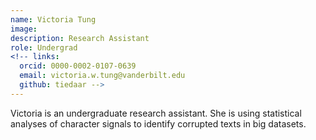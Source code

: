 ```yaml
---
name: Victoria Tung
image: 
description: Research Assistant
role: Undergrad
<!-- links:
  orcid: 0000-0002-0107-0639
  email: victoria.w.tung@vanderbilt.edu
  github: tiedaar -->
---
```


Victoria is an undergraduate research assistant. She is using statistical analyses of character signals to identify corrupted texts in big datasets.
